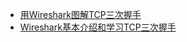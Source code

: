 - [用Wireshark图解TCP三次握手](http://blog.jobbole.com/108194/?utm_source=blog.jobbole.com&utm_medium=relatedPosts)
- [Wireshark基本介绍和学习TCP三次握手](http://blog.jobbole.com/94996/?utm_source=blog.jobbole.com&utm_medium=relatedPosts)